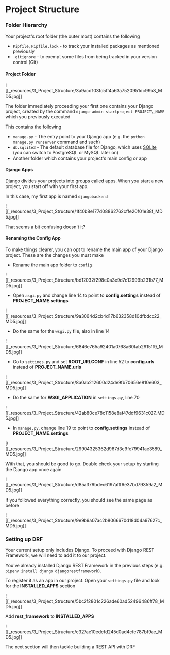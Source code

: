 # Project Structure

### Folder Hierarchy

Your project's root folder (the outer most) contains the following

- `Pipfile`, `Pipfile.lock` - to track your installed packages as mentioned previously
- `.gitignore` - to exempt some files from being tracked in your version control (Git)

#### Project Folder

![[_resources/3_Project_Structure/3a9acd103fc5ff4a63a7520951dc99b8_MD5.jpg]]

The folder immediately proceeding your first one contains your Django project, created by the command `django-admin startproject PROJECT\_NAME` which you previously executed

This contains the following

- `manage.py` - The entry point to your Django app (e.g. the `python manage.py runserver` command and such)
- `db.sqlite3` - The default database file for Django, which uses [SQLite](https://www.sqlite.org/) (you can switch to PostgreSQL or MySQL later on)
- Another folder which contains your project's main config or app

#### Django Apps  


Django divides your projects into groups called apps. When you start a new project, you start off with your first app.

In this case, my first app is named `djangobackend`

![[_resources/3_Project_Structure/1f40b8e177d08862762cffe20f01e38f_MD5.jpg]]

That seems a bit confusing doesn't it?

#### Renaming the Config App

To make things clearer, you can opt to rename the main app of your Django project. These are the changes you must make

- Rename the main app folder to `config`

![[_resources/3_Project_Structure/bd12032f298e0a3e9d7c12999b231b77_MD5.jpg]]

- Open `asgi.py` and change line 14 to point to **config.settings** instead of **PROJECT_NAME.settings**

![[_resources/3_Project_Structure/9a3064d2cb4d17b632358d10dfbdcc22_MD5.jpg]]

- Do the same for the `wsgi.py` file, also in line 14

![[_resources/3_Project_Structure/6846e765a92401a0768a60fab29151f9_MD5.jpg]]

- Go to `settings.py` and set **ROOT_URLCONF** in line 52 to **config.urls** instead of **PROJECT_NAME.urls**

![[_resources/3_Project_Structure/8a0ab212600d24de9fb70656e810e603_MD5.jpg]]

- Do the same for **WSGI_APPLICATION** in `settings.py`, line 70

![[_resources/3_Project_Structure/42ab80ce78c1158e8af47ddf9631c027_MD5.jpg]]

- In `manage.py`, change line 19 to point to **config.settings** instead of **PROJECT_NAME.settings**

[![[_resources/3_Project_Structure/29904325362d967d3e9fe79941ae3589_MD5.jpg]]

With that, you should be good to go. Double check your setup by starting the Django app once again

![[_resources/3_Project_Structure/d85a379bdec6197afff6e37bd79359a2_MD5.jpg]]

If you followed everything correctly, you should see the same page as before

![[_resources/3_Project_Structure/9e9b9a07ac2b8066670d18d04a97627c_MD5.jpg]]

### Setting up DRF

Your current setup only includes Django. To proceed with Django REST Framework, we will need to add it to our project.

You've already installed Django REST Framework in the previous steps (e.g. `pipenv install django djangorestframework`).

To register it as an app in our project. Open your `settings.py` file and look for the **INSTALLED_APPS** section

![[_resources/3_Project_Structure/5bc2f2801c226ade60ad52496486ff78_MD5.jpg]]

Add **rest_framework** to **INSTALLED_APPS**

![[_resources/3_Project_Structure/c327ae10edcfd245d0ad4cfe787bf9ae_MD5.jpg]]

The next section will then tackle building a REST API with DRF